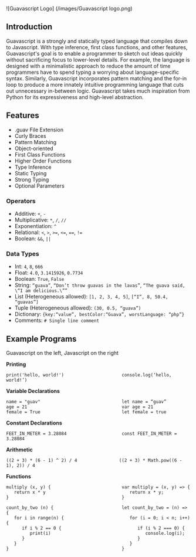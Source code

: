 ![Guavascript Logo] (/images/Guavascript logo.png)

## Introduction

Guavascript is a strongly and statically typed language that compiles down to Javascript. With type inference, first class functions, and other features, Guavascript's goal is to enable a programmer to sketch out ideas quickly without sacrificing focus to lower-level details. For example, the language is designed with a minimalistic approach to reduce the amount of time programmers have to spend typing a worrying about language-specific syntax. Similarly, Guavascript incorporates pattern matching and the for-in loop to produce a more innately intuitive programming language that cuts out unnecessary in-between logic. Guavascript takes much inspiration from Python for its expressiveness and high-level abstraction.

## Features
* .guav File Extension
* Curly Braces
* Pattern Matching
* Object-oriented
* First Class Functions
* Higher Order Functions
* Type Inference
* Static Typing
* Strong Typing
* Optional Parameters

### Operators

* Additive: `+`, `-`
* Multiplicative: `*`, `/`, `//`
* Exponentiation: `^`
* Relational: `<`, `>`, `>=`, `<=`, `==`, `!=`
* Boolean: `&&`, `||`

### Data Types

* Int: `4`, `8`, `666`
* Float: `4.0`, `3.1415926`, `0.7734`
* Boolean: `True`, `False`
* String: `“guava”`, `“Don’t throw guavas in the lavas”`, `“The guava said, \“I am delicious.\””`
* List (Heterogeneous allowed): `[1, 2, 3, 4, 5]`, `[“I”, 8, 50.4, “guavas”]`
* Tuple (Heterogeneous allowed): `(30, 0.5, “guava”)`
* Dictionary: `{key:“value”, bestColor:“Guava”, worstLanguage: “php”}`
* Comments: `# Single line comment`

## Example Programs
Guavascript on the left, Javascript on the right

__Printing__

```
print('hello, world!')                      console.log(‘hello, world!’)
```

__Variable Declarations__

```
name = "guav"                               let name = “guav”
age = 21                                    var age = 21
female = True                               let female = true
```

__Constant Declarations__

```
FEET_IN_METER = 3.28084                     const FEET_IN_METER = 3.28084
```

__Arithmetic__

```
((2 + 3) * (6 - 1) ^ 2) / 4                ((2 + 3) * Math.pow((6 - 1), 2)) / 4
```

__Functions__

```
multiply (x, y) {                           var multiply = (x, y) => {
   return x * y                                return x * y;
}                                           }
```

```
count_by_two (n) {                          let count_by_two = (n) => {
   for i in range(n) {                         for (i = 0; i < n; i++) {
      if i % 2 == 0 {                             if (i % 2 === 0) {
         print(i)                                    console.log(i);
      }                                           }
   }                                           }
}                                           }
```

